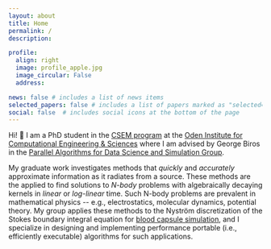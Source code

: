 ```yaml
---
layout: about
title: Home
permalink: /
description:

profile:
  align: right
  image: profile_apple.jpg
  image_circular: False
  address:

news: false # includes a list of news items
selected_papers: false # includes a list of papers marked as "selected={true}"
social: false  # includes social icons at the bottom of the page
---
```

<!-- Google tag (gtag.js) -->

<script async src="https://www.googletagmanager.com/gtag/js?id=G-LQHVMSJM7W"></script>

<script>
  window.dataLayer = window.dataLayer || [];
  function gtag(){dataLayer.push(arguments);}
  gtag('js', new Date());

  gtag('config', 'G-LQHVMSJM7W');
</script>

Hi! 👋 
I am a PhD student in the [CSEM program](https://oden.utexas.edu/academics/phd-program/) at the [Oden Institute for Computational Engineering &amp; Sciences](https://oden.utexas.edu/) where I am advised by George Biros in the [Parallel Algorithms for Data Science and Simulation Group](https://oden.utexas.edu/research/centers-and-groups/parallel-algorithms-for-data-analysis-and-simulation-group/). 

My graduate work investigates methods that *quickly* and *accurately* approximate information as it radiates from a source. 
These methods are the applied to find solutions to *N-body* problems with algebraically decaying kernels in *linear* or *log-linear* time. 
Such N-body problems are prevalent in mathematical physics -- e.g., electrostatics, molecular dynamics, potential theory.
My group applies these methods to the Nyström discretization of the Stokes boundary integral equation for [blood capsule simulation](https://arxiv.org/abs/2310.13908), 
and I specialize in designing and implementing performance portable (i.e., efficiently executable) algorithms for such applications.
